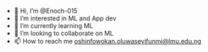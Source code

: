 - 👋 Hi, I’m @Enoch-015
- 👀 I’m interested in ML and App dev
- 🌱 I’m currently learning ML
- 💞️ I’m looking to collaborate on ML
- 📫 How to reach me oshinfowokan.oluwaseyifunmi@lmu.edu.ng

<!---
Enoch-015/Enoch-015 is a ✨ special ✨ repository because its `README.md` (this file) appears on your GitHub profile.
You can click the Preview link to take a look at your changes.
--->
